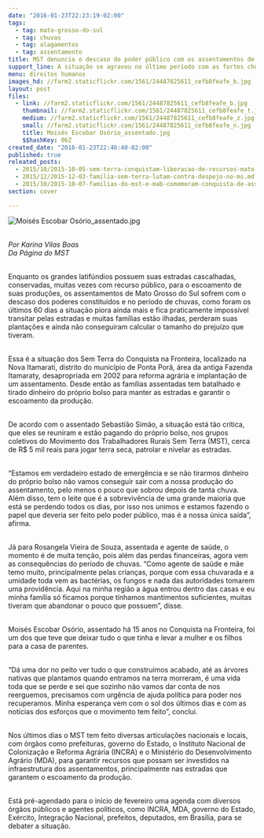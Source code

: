 ```yaml
---
date: "2016-01-23T22:23:19-02:00"
tags:
  - tag: mato-grosso-do-sul
  - tag: chuvas
  - tag: alagamentos
  - tag: assentamento
title: MST denuncia o descaso do poder público com os assentamentos de MS
support_line: A situação se agravou no último período com as fortes chuvas.
menu: direitos humanos
images_hd: //farm2.staticflickr.com/1561/24487825611_cefb8feafe_b.jpg
layout: post
files:
  - link: //farm2.staticflickr.com/1561/24487825611_cefb8feafe_b.jpg
    thumbnail: //farm2.staticflickr.com/1561/24487825611_cefb8feafe_t.jpg
    medium: //farm2.staticflickr.com/1561/24487825611_cefb8feafe_z.jpg
    small: //farm2.staticflickr.com/1561/24487825611_cefb8feafe_n.jpg
    title: Moisés Escobar Osório_assentado.jpg
    $$hashKey: 06Z
created_date: "2016-01-23T22:46:40-02:00"
published: true
releated_posts:
  - 2015/10/2015-10-05-sem-terra-conquistam-liberacao-de-recursos-mato-grosso-do-sul.md
  - 2015/12/2015-12-03-familia-sem-terra-lutam-contra-despejo-no-ms.md
  - 2015/10/2015-10-07-familias-do-mst-e-mab-comemoram-conquista-de-assentamento-no-rs.md
section: cover

---
```

<p><img alt="Moisés Escobar Osório_assentado.jpg" src="//farm2.staticflickr.com/1561/24487825611_cefb8feafe_b.jpg" /></p>

<p><br />
<em>Por Karina Vilas Boas<br />
Da P&aacute;gina do MST</em></p>

<p><br />
Enquanto os grandes latif&uacute;ndios possuem suas estradas cascalhadas, conservadas, muitas vezes com recurso p&uacute;blico, para o escoamento de suas produ&ccedil;&otilde;es, os assentamentos de Mato Grosso do Sul sofrem com o descaso dos poderes constitu&iacute;dos e no per&iacute;odo de chuvas, como foram os &uacute;ltimos 60 dias a situa&ccedil;&atilde;o piora ainda mais e fica praticamente imposs&iacute;vel transitar pelas estradas e muitas fam&iacute;lias est&atilde;o ilhadas, perderam suas planta&ccedil;&otilde;es e ainda n&atilde;o conseguiram calcular o tamanho do preju&iacute;zo que tiveram.</p>

<p><br />
Essa &eacute; a situa&ccedil;&atilde;o dos Sem Terra do Conquista na Fronteira, localizado na Nova Itamarati, distrito do munic&iacute;pio de Ponta Por&atilde;, &aacute;rea da antiga Fazenda Itamaraty, desapropriada em 2002 para reforma agr&aacute;ria e implanta&ccedil;&atilde;o de um assentamento. Desde ent&atilde;o as fam&iacute;lias assentadas tem batalhado e tirado dinheiro do pr&oacute;prio bolso para manter as estradas e garantir o escoamento da produ&ccedil;&atilde;o.</p>

<p><br />
De acordo com o assentado Sebasti&atilde;o Sim&atilde;o, a situa&ccedil;&atilde;o est&aacute; t&atilde;o cr&iacute;tica, que eles se reuniram e est&atilde;o pagando do pr&oacute;prio bolso, nos grupos coletivos do Movimento dos Trabalhadores Rurais Sem Terra (MST), cerca de R$ 5 mil reais para jogar terra seca, patrolar e nivelar as estradas.</p>

<p><br />
&ldquo;Estamos em verdadeiro estado de emerg&ecirc;ncia e se n&atilde;o tirarmos dinheiro do pr&oacute;prio bolso n&atilde;o vamos conseguir sair com a nossa produ&ccedil;&atilde;o do assentamento, pelo menos o pouco que sobrou depois de tanta chuva. Al&eacute;m disso, tem o leite que &eacute; a sobreviv&ecirc;ncia de uma grande maioria que est&aacute; se perdendo todos os dias, por isso nos unimos e estamos fazendo o papel que deveria ser feito pelo poder p&uacute;blico, mas &eacute; a nossa &uacute;nica sa&iacute;da&rdquo;, afirma.</p>

<p><br />
J&aacute; para Rosangela Vieira de Souza, assentada e agente de sa&uacute;de, o momento &eacute; de muita ten&ccedil;&atilde;o, pois al&eacute;m das perdas financeiras, agora vem as consequ&ecirc;ncias do per&iacute;odo de chuvas. &ldquo;Como agente de sa&uacute;de e m&atilde;e temo muito, principalmente pelas crian&ccedil;as, porque com essa chuvarada e a umidade toda vem as bact&eacute;rias, os fungos e nada das autoridades tomarem uma provid&ecirc;ncia. Aqui na minha regi&atilde;o a &aacute;gua entrou dentro das casas e eu minha fam&iacute;lia s&oacute; ficamos porque t&iacute;nhamos mantimentos suficientes, muitas tiveram que abandonar o pouco que possuem&rdquo;, disse.</p>

<p><br />
Mois&eacute;s Escobar Os&oacute;rio, assentado h&aacute; 15 anos no Conquista na Fronteira, foi um dos que teve que deixar tudo o que tinha e levar a mulher e os filhos para a casa de parentes.</p>

<p><br />
&ldquo;D&aacute; uma dor no peito ver tudo o que constru&iacute;mos acabado, at&eacute; as &aacute;rvores nativas que plantamos quando entramos na terra morreram, &eacute; uma vida toda que se perde e sei que sozinho n&atilde;o vamos dar conta de nos reerguemos, precisamos com urg&ecirc;ncia de ajuda pol&iacute;tica para poder nos recuperamos. Minha esperan&ccedil;a vem com o sol dos &uacute;ltimos dias e com as not&iacute;cias dos esfor&ccedil;os que o movimento tem feito&rdquo;, conclui.</p>

<p><br />
Nos &uacute;ltimos dias o MST tem feito diversas articula&ccedil;&otilde;es nacionais e locais, com &oacute;rg&atilde;os como prefeituras, governo do Estado, o Instituto Nacional de Coloniza&ccedil;&atilde;o e Reforma Agr&aacute;ria (INCRA) e o Minist&eacute;rio do Desenvolvimento Agr&aacute;rio (MDA), para garantir recursos que possam ser investidos na infraestrutura dos assentamentos, principalmente nas estradas que garantem o escoamento da produ&ccedil;&atilde;o.</p>

<p><br />
Est&aacute; pr&eacute;-agendado para o in&iacute;cio de fevereiro uma agenda com diversos &oacute;rg&atilde;os p&uacute;blicos e agentes pol&iacute;ticos, como INCRA, MDA, governo do Estado, Ex&eacute;rcito, Integra&ccedil;&atilde;o Nacional, prefeitos, deputados, em Bras&iacute;lia, para se debater a situa&ccedil;&atilde;o.&nbsp;</p>
